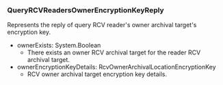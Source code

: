 ### QueryRCVReadersOwnerEncryptionKeyReply
Represents the reply of query RCV reader's owner archival target's encryption key.

- ownerExists: System.Boolean
  - There exists an owner RCV archival target for the reader RCV archival target.
- ownerEncryptionKeyDetails: RcvOwnerArchivalLocationEncryptionKey
  - RCV owner archival target encryption key details.
